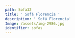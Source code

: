 ```yaml
---
path: Sofa32
title: ' Sofá Florencia '
description: ' Sofá Florencia'
Image: /assets/img-2986.jpg
identifier: sofas
---
```


